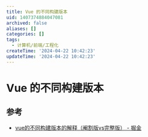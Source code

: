 ```yaml
---
title: Vue 的不同构建版本
uid: 1407374884047081
archived: false
aliases: []
categories: []
tags:
  - 计算机/前端/工程化
createTime: '2024-04-22 10:42:23'
updateTime: '2024-04-22 10:42:23'
---
```


# Vue 的不同构建版本

## 参考

- [vue的不同构建版本的解释（阉割版vs完整版） - 掘金](https://juejin.cn/post/7043991342166310942)
